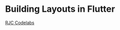 # Building Layouts in Flutter

[RJC Codelabs](https://romanjustcodes.web.app/#/workshops "RJC Codelabs")
